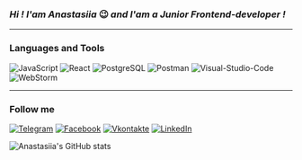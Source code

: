 ### *Hi ! I'am Anastasiia* :wink: *and I'am a Junior Frontend-developer !* 

___
### Languages and Tools

![JavaScript](https://img.shields.io/badge/-JavaScript-090909?style=for-the-badge&logo=JavaScript)
![React](https://img.shields.io/badge/-React-090909?style=for-the-badge&logo=React)
![PostgreSQL](https://img.shields.io/badge/-PostgreSQL-090909?style=for-the-badge&logo=PostgreSQL)
![Postman](https://img.shields.io/badge/-Postman-090909?style=for-the-badge&logo=Postman)
![Visual-Studio-Code](https://img.shields.io/badge/-VScode-090909?style=for-the-badge&logo=Visual-Studio-Code)
![WebStorm](https://img.shields.io/badge/-WebStorm-090909?style=for-the-badge&logo=WebStorm)

___

### Follow me

[![Telegram](https://img.shields.io/badge/-Telegram-090909?style=for-the-badge&logo=Telegram)](https://t.me/jane_doe999)
[![Facebook](https://img.shields.io/badge/-Facebook-090909?style=for-the-badge&logo=Facebook)](https://www.facebook.com/empty.shell.12)
[![Vkontakte](https://img.shields.io/badge/-Vkontakte-090909?style=for-the-badge&logo=Vkontakte)](https://vk.com/emptysh)
[![LinkedIn](https://img.shields.io/badge/-LinkedIn-090909?style=for-the-badge&logo=LinkedIn)](https://www.linkedin.com/in/anastasia-kazak)

![Anastasiia's GitHub stats](https://github-readme-stats.vercel.app/api?username=Jane-Doe666&show_icons=true&theme=material-palenight)
